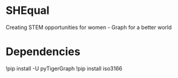# SHEqual
Creating STEM opportunities for women - Graph for a better world

# Dependencies 
!pip install -U pyTigerGraph
!pip install iso3166
